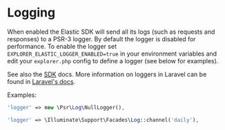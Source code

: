 # Logging

When enabled the Elastic SDK will send all its logs (such as requests and responses) to a PSR-3 logger. 
By default the logger is disabled for performance.
To enable the logger set `EXPLORER_ELASTIC_LOGGER_ENABLED=true` in your environment variables and edit your `explorer.php` config to define a logger (see below for examples).

See also the [SDK](https://github.com/elastic/elasticsearch-php/blob/main/docs/logger.asciidoc) docs.
More information on loggers in Laravel can be found in [Laravel's docs](https://laravel.com/docs/logging).

Examples:
```php
'logger' => new \Psr\Log\NullLogger(),
```

```php
'logger' => \Illuminate\Support\Facades\Log::channel('daily'),
```
